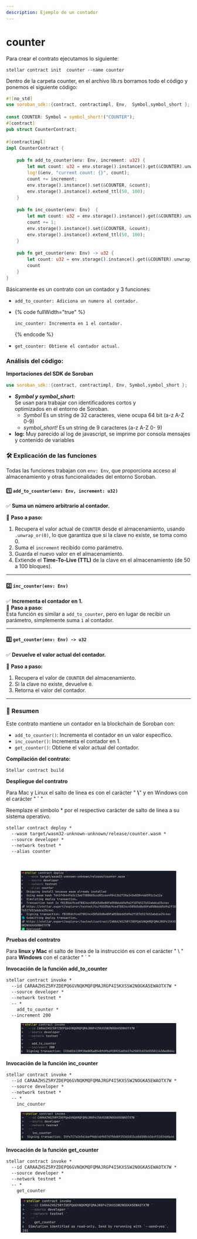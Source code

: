 ```yaml
---
description: Ejemplo de un contador
---
```


# counter

Para crear el contrato ejecutamos  lo siguiente:

```
stellar contract init  counter --name counter
```

Dentro de la carpeta counter, en el archivo lib.rs borramos todo el código y ponemos el siguiente código:

```rust
#![no_std]
use soroban_sdk::{contract, contractimpl, Env,  Symbol,symbol_short };

const COUNTER: Symbol = symbol_short!("COUNTER");
#[contract]
pub struct CounterContract;

#[contractimpl]
impl CounterContract {
    
    pub fn add_to_counter(env: Env, increment: u32) {
        let mut count: u32 = env.storage().instance().get(&COUNTER).unwrap_or(0);
        log!(&env, "current count: {}", count);
        count += increment;
        env.storage().instance().set(&COUNTER, &count);
        env.storage().instance().extend_ttl(50, 100);
    }

    pub fn inc_counter(env: Env)  {
        let mut count: u32 = env.storage().instance().get(&COUNTER).unwrap_or(0);
        count += 1;
        env.storage().instance().set(&COUNTER, &count);
        env.storage().instance().extend_ttl(50, 100);
    }

    pub fn get_counter(env: Env) -> u32 {
        let count: u32 = env.storage().instance().get(&COUNTER).unwrap_or(0);
        count
    }
}

```

Básicamente es un contrato con un contador y 3 funciones:

* ```
  add_to_counter: Adiciona un numero al contador.
  ```
* {% code fullWidth="true" %}
  ```
  inc_counter: Incrementa en 1 el contador.
  ```
  {% endcode %}
*   ```
    get_counter: Obtiene el contador actual.
    ```



### **Análisis del código:**

**Importaciones del SDK de Soroban**

```rust
use soroban_sdk::{contract, contractimpl, Env, Symbol,symbol_short };
```

* _**Symbol y symbol\_short:**_\
  Se usan para trabajar con identificadores cortos y\
  optimizados en el entorno de Soroban.
  * _Symbol_ Es un string de 32 caracteres, viene ocupa 64 bit (a-z A-Z 0-9)
  * _symbol\_short!_ Es un string de 9 caracteres (a-z A-Z 0- 9)
* **log:** Muy parecido al log de javascript, se imprime por consola mensajes y contenido de variables

### 🛠 **Explicación de las funciones**

Todas las funciones trabajan con `env: Env`, que proporciona acceso al almacenamiento y otras funcionalidades del entorno Soroban.

#### 1️⃣ `add_to_counter(env: Env, increment: u32)`

✅ **Suma un número arbitrario al contador.**

📌 **Paso a paso:**

1. Recupera el valor actual de `COUNTER` desde el almacenamiento, usando `.unwrap_or(0)`, lo que garantiza que si la clave no existe, se toma como 0.
2. Suma el `increment` recibido como parámetro.
3. Guarda el nuevo valor en el almacenamiento.
4. Extiende el **Time-To-Live (TTL)** de la clave en el almacenamiento (de 50 a 100 bloques).

***

#### 2️⃣ `inc_counter(env: Env)`

✅ **Incrementa el contador en 1.**\
📌 **Paso a paso:**\
Esta función es similar a `add_to_counter`, pero en lugar de recibir un parámetro, simplemente suma `1` al contador.

***

#### 3️⃣ `get_counter(env: Env) -> u32`

✅ **Devuelve el valor actual del contador.**

📌 **Paso a paso:**

1. Recupera el valor de `COUNTER` del almacenamiento.
2. Si la clave no existe, devuelve `0`.
3. Retorna el valor del contador.

***

### 📌 **Resumen**

Este contrato mantiene un contador en la blockchain de Soroban con:

* `add_to_counter()`: Incrementa el contador en un valor específico.
* `inc_counter()`: Incrementa el contador en 1.
* `get_counter()`: Obtiene el valor actual del contador.

**Compilación del contrato:**

```
Stellar contract build
```

**Despliegue del contratro**

Para Mac y Linux el salto de línea es con el carácter " **\\**" y en Windows con el carácter " **´** "

Reemplaze el simbolo \* por el respectivo carácter de salto de linea a su sistema operativo.

```
stellar contract deploy *
  --wasm target/wasm32-unknown-unknown/release/counter.wasm *
  --source developer *
  --network testnet *
  --alias counter
  
  
```

<figure><img src="../../.gitbook/assets/image (4) (1).png" alt=""><figcaption></figcaption></figure>

**Pruebas del contratro**

Para **linux y Mac** el salto de línea de la instrucción es con el carácter " \ " para **Windows** con el carácter " \` "

**Invocación de la función add\_to\_counter**

```
stellar contract invoke *
  --id CARAAZHSZ5RYZDEPQ6GVNQKMQFQMAJRGP4I5KXSSW2NOGKA5EWAOTX7W *
  --source developer *
  --network testnet *
  -- *
    add_to_counter *
  --increment 200
```

<figure><img src="../../.gitbook/assets/image (5) (1).png" alt=""><figcaption></figcaption></figure>

**Invocación de la función inc\_counter**

```
stellar contract invoke *
  --id CARAAZHSZ5RYZDEPQ6GVNQKMQFQMAJRGP4I5KXSSW2NOGKA5EWAOTX7W *
  --source developer *
  --network testnet *
  -- *
    inc_counter
```

<figure><img src="../../.gitbook/assets/image (6) (1).png" alt=""><figcaption></figcaption></figure>

**Invocación de la función get\_counter**

```
stellar contract invoke *
  --id CARAAZHSZ5RYZDEPQ6GVNQKMQFQMAJRGP4I5KXSSW2NOGKA5EWAOTX7W *
  --source developer *
  --network testnet *
  -- *
    get_counter
```

<figure><img src="../../.gitbook/assets/image (7).png" alt=""><figcaption></figcaption></figure>
